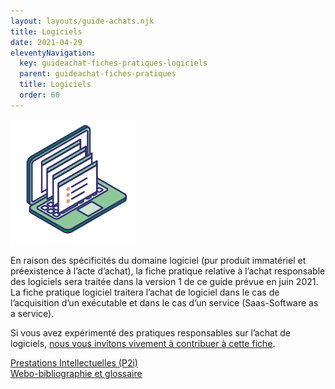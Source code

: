 ```yaml
---
layout: layouts/guide-achats.njk
title: Logiciels
date: 2021-04-29
eleventyNavigation:
  key: guideachat-fiches-pratiques-logiciels
  parent: guideachat-fiches-pratiques
  title: Logiciels
  order: 60
---
```


<p><img src="/img/guide-achats/picto-logiciels.svg" alt="" style="max-width: 200px" /></p>

En raison des spécificités du domaine logiciel (pur produit immatériel et préexistence à l’acte d’achat), la fiche pratique relative à l’achat responsable des logiciels sera traitée dans la version 1 de ce guide prévue en juin 2021. La fiche pratique logiciel traitera l’achat de logiciel dans le cas de l’acquisition d’un exécutable et dans le cas d’un service (Saas-Software as a service).

<div class="fr-highlight">

Si vous avez expérimenté des pratiques responsables sur l’achat de logiciels, [nous vous invitons vivement à contribuer à cette fiche](https://purpoz.com/consultation/guide-pour-des-achats-numeriques-responsables/presentation/presentation).

</div>

<div class="fr-grid-row fr-grid-row--gutters">
  <div class="fr-col-12 fr-col-sm-6 fr-col-md-6">
    <a class="fr-link fr-fi-arrow-left-line fr-link--icon-left" href="/publications/guide-pratique-achats-numeriques-responsables/fiches-pratiques/prestations-intellectuelles/">Prestations Intellectuelles (P2i)</a>
  </div>
  
  <div class="fr-col-12 fr-col-sm-6 fr-col-md-6 text-align--right">
    <a class="fr-link fr-fi-arrow-right-line fr-link--icon-right" href="/publications/guide-pratique-achats-numeriques-responsables/glossaire/">Webo-bibliographie et glossaire</a>
  </div>
</div>